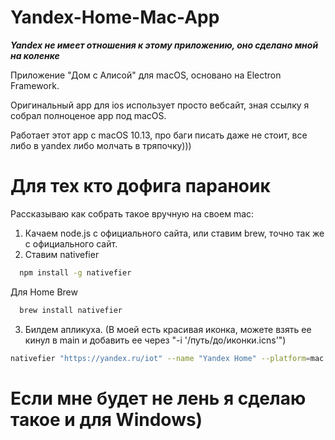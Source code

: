 # Yandex-Home-Mac-App
***Yandex не имеет отношения к этому приложению, оно сделано мной на коленке***

Приложение "Дом с Алисой" для macOS, основано на Electron Framework.

Оригинальный app для ios использует просто вебсайт, зная ссылку я собрал полноценое app под macOS.

Работает этот app с macOS 10.13, про баги писать даже не стоит, все либо в yandex либо молчать в тряпочку)))

# Для тех кто дофига параноик
Рассказываю как собрать такое вручную на своем mac:
1. Качаем node.js с официального сайта, или ставим brew, точно так же с официального сайт.
2. Ставим nativefier
```bash
  npm install -g nativefier
```

Для Home Brew

```bash
  brew install nativefier
```
3. Билдем апликуха. (В моей есть красивая иконка, можете взять ее кинул в main и добавить ее через "-i '/путь/до/иконки.icns'")

```bash
nativefier "https://yandex.ru/iot" --name "Yandex Home" --platform=mac --width 407 --height 756 --disable-dev-tools -f --lang=ru --disable-context-menu --portable
```

# Если мне будет не лень я сделаю такое и для Windows)
